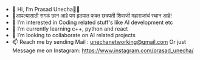 - 👋 Hi, I’m Prasad Unecha🚩🙏
- 🚩आपल्यासाठी सगळं छान आहे पण हृदयात फक्त छत्रपती शिवाजी महाराजांचं स्थान आहे!
- 👀 I’m interested in Coding related stuff's like AI development etc
- 🌱 I’m currently learning c++, python and react
- 💞️ I’m looking to collaborate on AI related projects
- 📫 Reach me by sending Mail : unechanetworking@gmail.com Or just 
     Message me on Instagram: https://www.instagram.com/prasad_unecha/

<!---
prasadunecha/prasadunecha is a ✨ special ✨ repository because its `README.md` (this file) appears on your GitHub profile.
You can click the Preview link to take a look at your changes.
--->
